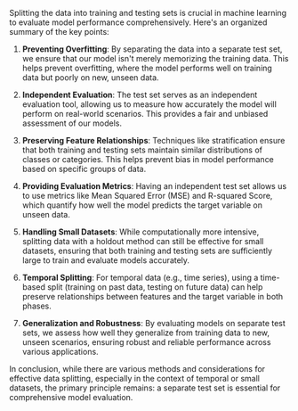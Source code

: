 

Splitting the data into training and testing sets is crucial in machine learning to evaluate model performance comprehensively. Here's an organized summary of the key points:

1. **Preventing Overfitting**: By separating the data into a separate test set, we ensure that our model isn't merely memorizing the training data. This helps prevent overfitting, where the model performs well on training data but poorly on new, unseen data.

2. **Independent Evaluation**: The test set serves as an independent evaluation tool, allowing us to measure how accurately the model will perform on real-world scenarios. This provides a fair and unbiased assessment of our models.

3. **Preserving Feature Relationships**: Techniques like stratification ensure that both training and testing sets maintain similar distributions of classes or categories. This helps prevent bias in model performance based on specific groups of data.

4. **Providing Evaluation Metrics**: Having an independent test set allows us to use metrics like Mean Squared Error (MSE) and R-squared Score, which quantify how well the model predicts the target variable on unseen data.

5. **Handling Small Datasets**: While computationally more intensive, splitting data with a holdout method can still be effective for small datasets, ensuring that both training and testing sets are sufficiently large to train and evaluate models accurately.

6. **Temporal Splitting**: For temporal data (e.g., time series), using a time-based split (training on past data, testing on future data) can help preserve relationships between features and the target variable in both phases.

7. **Generalization and Robustness**: By evaluating models on separate test sets, we assess how well they generalize from training data to new, unseen scenarios, ensuring robust and reliable performance across various applications.

In conclusion, while there are various methods and considerations for effective data splitting, especially in the context of temporal or small datasets, the primary principle remains: a separate test set is essential for comprehensive model evaluation.